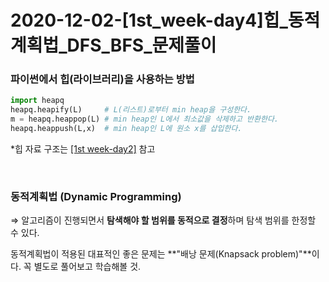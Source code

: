 # 2020-12-02-[1st_week-day4]힙_동적계획법_DFS_BFS_문제풀이

### 파이썬에서 힙(라이브러리)을 사용하는 방법

```python
import heapq
heapq.heapify(L)     # L(리스트)로부터 min heap을 구성한다.
m = heapq.heappop(L) # min heap인 L에서 최소값을 삭제하고 반환한다.
heapq.heappush(L,x)  # min heap인 L에 원소 x를 삽입한다.
```

\*힙 자료 구조는 [[1st week-day2]](https://github.com/Ting-Kim/Ting-kim.github.io/blob/main/_posts/ai_dev_course/1st_week/2020-12-02-%5B1st%20week-day2%5D%ED%81%90_%ED%8A%B8%EB%A6%AC_%ED%9E%99.md) 참고

<br>

### 동적계획법 (Dynamic Programming)

⇒ 알고리즘이 진행되면서 **탐색해야 할 범위를 동적으로 결정**하며 탐색 범위를 한정할 수 있다.

동적계획법이 적용된 대표적인 좋은 문제는 **"배낭 문제(Knapsack problem)"**이다. 꼭 별도로 풀어보고 학습해볼 것.